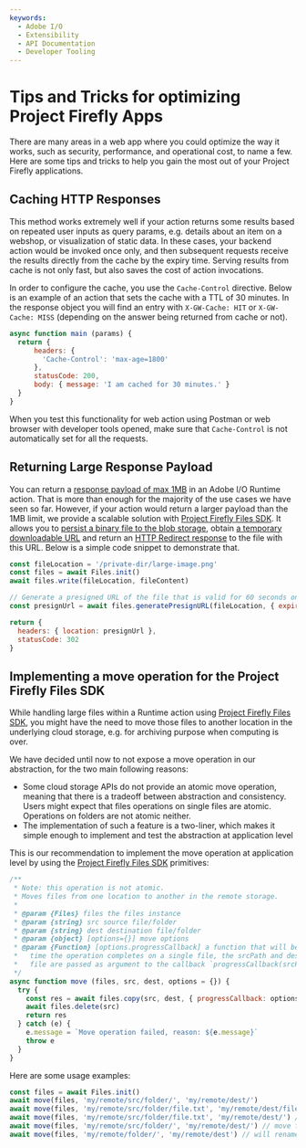 ```yaml
---
keywords:
  - Adobe I/O
  - Extensibility
  - API Documentation
  - Developer Tooling
---
```


# Tips and Tricks for optimizing Project Firefly Apps

There are many areas in a web app where you could optimize the way it works, such as security, performance, and operational cost, to name a few. Here are some tips and tricks to help you gain the most out of your Project Firefly applications.

## Caching HTTP Responses

This method works extremely well if your action returns some results based on repeated user inputs as query params, e.g. details about an item on a webshop, or visualization of static data. In these cases, your backend action would be invoked once only, and then subsequent requests receive the results directly from the  cache by the expiry time. Serving results from cache is not only fast, but also saves the cost of action invocations.

In order to configure the cache, you use the `Cache-Control` directive. Below is an example of an action that sets the cache with a TTL of 30 minutes. In the response object you will find an entry with `X-GW-Cache: HIT` or `X-GW-Cache: MISS` (depending on the answer being returned from cache or not).

```javascript
async function main (params) {
  return {
      headers: {
        'Cache-Control': 'max-age=1800'
      },
      statusCode: 200,
      body: { message: 'I am cached for 30 minutes.' }
  }
}
```

When you test this functionality for web action using Postman or web browser with developer tools opened, make sure that `Cache-Control` is not automatically set for all the requests.

## Returning Large Response Payload

You can return a [response payload of max 1MB](/apis/experienceplatform/runtime/docs#!adobedocs/adobeio-runtime/master/guides/system_settings.md) in an Adobe I/O Runtime action. That is more than enough for the majority of the use cases we have seen so far. However, if your action would return a larger payload than the 1MB limit, we provide a scalable solution with [Project Firefly Files SDK](https://github.com/adobe/aio-lib-files). It allows you to [persist a binary file to the blob storage](https://github.com/adobe/aio-lib-files/blob/master/doc/api.md#Files+write), obtain [a temporary downloadable URL](https://github.com/adobe/aio-lib-files/blob/master/doc/api.md#Files+generatePresignURL) and return an [HTTP Redirect response](https://developer.mozilla.org/en-US/docs/Web/HTTP/Status/302) to the file with this URL. Below is a simple code snippet to demonstrate that.

```javascript
const fileLocation = '/private-dir/large-image.png'
const files = await Files.init()
await files.write(fileLocation, fileContent)

// Generate a presigned URL of the file that is valid for 60 seconds only
const presignUrl = await files.generatePresignURL(fileLocation, { expiryInSeconds: 60 })

return {
  headers: { location: presignUrl }, 
  statusCode: 302
}
```

## Implementing a move operation for the Project Firefly Files SDK

While handling large files within a Runtime action using [Project Firefly Files SDK](https://github.com/adobe/aio-lib-files), you might have the need to move those files to another location in the underlying cloud storage, e.g. for archiving purpose when computing is over.

We have decided until now to not expose a move operation in our abstraction, for the two main following reasons:

- Some cloud storage APIs do not provide an atomic move operation, meaning that there is a tradeoff between abstraction and consistency. Users might expect that files operations on single files are atomic. Operations on folders are not atomic neither.
- The implementation of such a feature is a two-liner, which makes it simple enough to implement and test the abstraction at application level

This is our recommendation to implement the move operation at application level by using the [Project Firefly Files SDK](https://github.com/adobe/aio-lib-files) primitives:

```javascript
/**
 * Note: this operation is not atomic.
 * Moves files from one location to another in the remote storage. 
 *  
 * @param {Files} files the files instance
 * @param {string} src source file/folder
 * @param {string} dest destination file/folder
 * @param {object} [options={}] move options
 * @param {Function} [options.progressCallback] a function that will be called every
 *   time the operation completes on a single file, the srcPath and destPath to the moved
 *   file are passed as argument to the callback `progressCallback(srcPath, destPath)`
 */
async function move (files, src, dest, options = {}) {
  try {
    const res = await files.copy(src, dest, { progressCallback: options.progressCallback })
    await files.delete(src)
    return res
  } catch (e) {
    e.message = `Move operation failed, reason: ${e.message}`
    throw e
  }
}
```

Here are some usage examples:

```javascript
const files = await Files.init()
await move(files, 'my/remote/src/folder/', 'my/remote/dest/')
await move(files, 'my/remote/src/folder/file.txt', 'my/remote/dest/file2.md') // will move and rename the file
await move(files, 'my/remote/src/folder/file.txt', 'my/remote/dest/') // will move file.txt to dest folder
await move(files, 'my/remote/src/folder/', 'my/remote/dest/') // move folder to the dest folder
await move(files, 'my/remote/folder/', 'my/remote/dest') // will rename folder to dest
```